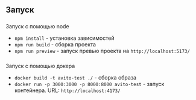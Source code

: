 ## Запуск

###
Запуск с помощью node

- `npm install` - установка зависимостей
- `npm run build` - сборка проекта
- `npm run preview` - запуск превью проекта на `http://localhost:5173/`

###
Запуск с помощью докера

- `docker build -t avito-test ./` - сборка образа
- `docker run -p 3000:3000 -p 8000:8000 avito-test` - запуск контейнера. URL: `http://localhost:4173/`
